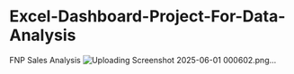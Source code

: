 # Excel-Dashboard-Project-For-Data-Analysis
FNP Sales Analysis
![Uploading Screenshot 2025-06-01 000602.png…]()
